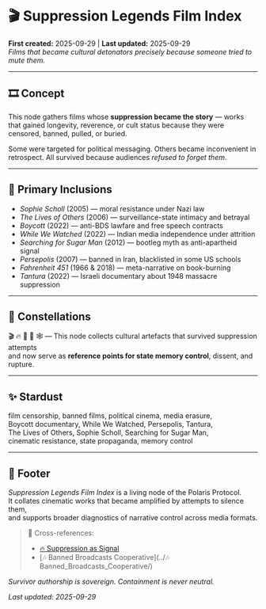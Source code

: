 # 🎬 Suppression Legends Film Index  
**First created:** 2025-09-29 | **Last updated:** 2025-09-29  
*Films that became cultural detonators precisely because someone tried to mute them.*  

---

## 🎞️ Concept  

This node gathers films whose **suppression became the story** — works that gained longevity, reverence, or cult status because they were censored, banned, pulled, or buried.  

Some were targeted for political messaging. Others became inconvenient in retrospect. All survived because audiences *refused to forget them*.  

---

## 🧾 Primary Inclusions  

- *Sophie Scholl* (2005) — moral resistance under Nazi law  
- *The Lives of Others* (2006) — surveillance-state intimacy and betrayal  
- *Boycott* (2022) — anti-BDS lawfare and free speech contracts  
- *While We Watched* (2022) — Indian media independence under attrition  
- *Searching for Sugar Man* (2012) — bootleg myth as anti-apartheid signal  
- *Persepolis* (2007) — banned in Iran, blacklisted in some US schools  
- *Fahrenheit 451* (1966 & 2018) — meta-narrative on book-burning  
- *Tantura* (2022) — Israeli documentary about 1948 massacre suppression  

---

## 🌌 Constellations  

🎬 🔥 📜 🧿 🕸️ — This node collects cultural artefacts that survived suppression attempts  
and now serve as **reference points for state memory control**, dissent, and rupture.

---

## ✨ Stardust  

film censorship, banned films, political cinema, media erasure,  
Boycott documentary, While We Watched, Persepolis, Tantura,  
The Lives of Others, Sophie Scholl, Searching for Sugar Man,  
cinematic resistance, state propaganda, memory control  

---

## 🏮 Footer  

*Suppression Legends Film Index* is a living node of the Polaris Protocol.  
It collates cinematic works that became amplified by attempts to silence them,  
and supports broader diagnostics of narrative control across media formats.  

> 📡 Cross-references:  
> - [🔥 Suppression as Signal](../Big_Picture_Protocols/🔥_suppression_as_signal.md)  
> - [🎶 Banned Broadcasts Cooperative](../🎶 Banned_Broadcasts_Cooperative/)  

*Survivor authorship is sovereign. Containment is never neutral.*  

_Last updated: 2025-09-29_
